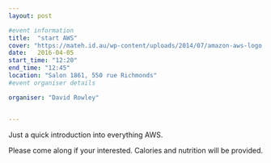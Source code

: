 ```yaml
---
layout: post

#event information
title:  "start AWS"
cover: "https://mateh.id.au/wp-content/uploads/2014/07/amazon-aws-logo.jpg"
date:   2016-04-05
start_time: "12:20"
end_time: "12:45"
location: "Salon 1861, 550 rue Richmonds"
#event organiser details

organiser: "David Rowley"


---
```


Just a quick introduction into everything AWS.

Please come along if your interested. Calories and nutrition will be provided.
